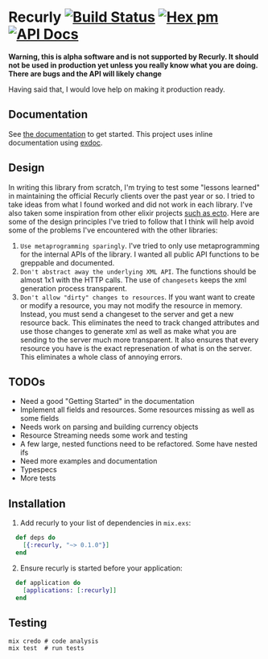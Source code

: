 # Recurly [![Build Status](https://travis-ci.org/bhelx/recurly-client-elixir.svg?branch=master)](https://travis-ci.org/bhelx/recurly-client-elixir) [![Hex pm](https://img.shields.io/hexpm/v/recurly.svg?maxAge=3600)](https://hex.pm/packages/recurly) [![API Docs](https://img.shields.io/badge/api-docs-blue.svg?style=flat)](https://hexdocs.pm/recurly/)

**Warning, this is alpha software and is not supported by Recurly. It should not be used in production yet
unless you really know what you are doing. There are bugs and the API will likely change**

Having said that, I would love help on making it production ready.

## Documentation

See [the documentation](https://hexdocs.pm/recurly/Recurly.html) to get started.
This project uses inline documentation using [exdoc](https://github.com/elixir-lang/ex_doc).

## Design

In writing this library from scratch, I'm trying to test some "lessons learned" in maintaining the official
Recurly clients over the past year or so. I tried to take ideas from what I found worked and did not work in each library.
I've also taken some inspiration from other elixir projects [such as ecto](https://github.com/elixir-ecto/ecto).
Here are some of the design principles I've tried to follow that I think will help avoid some of the problems
I've encountered with the other libraries:

  1. `Use metaprogramming sparingly`. I've tried to only use metaprogramming for the internal APIs of the library.
      I wanted all public API functions to be greppable and documented.
  2. `Don't abstract away the underlying XML API`. The functions should be almost 1x1 with the HTTP calls.
      The use of `changesets` keeps the xml generation process transparent.
  3. `Don't allow "dirty" changes to resources`. If you want want to create or modify a resource,
      you may not modify the resource in memory. Instead, you must send a changeset to the server and get a new resource back.
      This eliminates the need to track changed attributes and use those changes to generate xml as well as make what you are
      sending to the server much more transparent. It also ensures that every resource you have is the exact represenation of
      what is on the server. This eliminates a whole class of annoying errors.

## TODOs

  - Need a good "Getting Started" in the documentation
  - Implement all fields and resources. Some resources missing as well as some fields
  - Needs work on parsing and building currency objects
  - Resource Streaming needs some work and testing
  - A few large, nested functions need to be refactored. Some have nested ifs
  - Need more examples and documentation
  - Typespecs
  - More tests

## Installation

1. Add recurly to your list of dependencies in `mix.exs`:

  ```elixir
    def deps do
      [{:recurly, "~> 0.1.0"}]
    end
  ```

2. Ensure recurly is started before your application:

  ```elixir
    def application do
      [applications: [:recurly]]
    end
  ```

## Testing

```
mix credo # code analysis
mix test  # run tests
```

